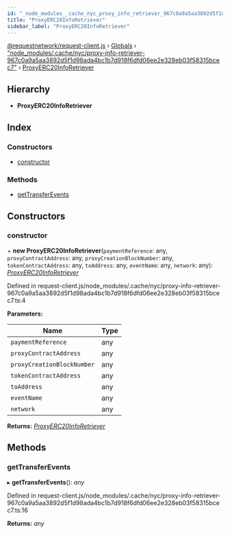 ```yaml
---
id: "_node_modules__cache_nyc_proxy_info_retriever_967c0a9a5aa3892d5f1d98ada4bc1b7d918f6dfd06ee2e328eb03f58315bcec7_.proxyerc20inforetriever"
title: "ProxyERC20InfoRetriever"
sidebar_label: "ProxyERC20InfoRetriever"
---
```


[@requestnetwork/request-client.js](../index.md) › [Globals](../globals.md) › ["node_modules/.cache/nyc/proxy-info-retriever-967c0a9a5aa3892d5f1d98ada4bc1b7d918f6dfd06ee2e328eb03f58315bcec7"](../modules/_node_modules__cache_nyc_proxy_info_retriever_967c0a9a5aa3892d5f1d98ada4bc1b7d918f6dfd06ee2e328eb03f58315bcec7_.md) › [ProxyERC20InfoRetriever](_node_modules__cache_nyc_proxy_info_retriever_967c0a9a5aa3892d5f1d98ada4bc1b7d918f6dfd06ee2e328eb03f58315bcec7_.proxyerc20inforetriever.md)

## Hierarchy

* **ProxyERC20InfoRetriever**

## Index

### Constructors

* [constructor](_node_modules__cache_nyc_proxy_info_retriever_967c0a9a5aa3892d5f1d98ada4bc1b7d918f6dfd06ee2e328eb03f58315bcec7_.proxyerc20inforetriever.md#constructor)

### Methods

* [getTransferEvents](_node_modules__cache_nyc_proxy_info_retriever_967c0a9a5aa3892d5f1d98ada4bc1b7d918f6dfd06ee2e328eb03f58315bcec7_.proxyerc20inforetriever.md#gettransferevents)

## Constructors

###  constructor

\+ **new ProxyERC20InfoRetriever**(`paymentReference`: any, `proxyContractAddress`: any, `proxyCreationBlockNumber`: any, `tokenContractAddress`: any, `toAddress`: any, `eventName`: any, `network`: any): *[ProxyERC20InfoRetriever](_node_modules__cache_nyc_proxy_info_retriever_967c0a9a5aa3892d5f1d98ada4bc1b7d918f6dfd06ee2e328eb03f58315bcec7_.proxyerc20inforetriever.md)*

Defined in request-client.js/node_modules/.cache/nyc/proxy-info-retriever-967c0a9a5aa3892d5f1d98ada4bc1b7d918f6dfd06ee2e328eb03f58315bcec7.ts:4

**Parameters:**

Name | Type |
------ | ------ |
`paymentReference` | any |
`proxyContractAddress` | any |
`proxyCreationBlockNumber` | any |
`tokenContractAddress` | any |
`toAddress` | any |
`eventName` | any |
`network` | any |

**Returns:** *[ProxyERC20InfoRetriever](_node_modules__cache_nyc_proxy_info_retriever_967c0a9a5aa3892d5f1d98ada4bc1b7d918f6dfd06ee2e328eb03f58315bcec7_.proxyerc20inforetriever.md)*

## Methods

###  getTransferEvents

▸ **getTransferEvents**(): *any*

Defined in request-client.js/node_modules/.cache/nyc/proxy-info-retriever-967c0a9a5aa3892d5f1d98ada4bc1b7d918f6dfd06ee2e328eb03f58315bcec7.ts:16

**Returns:** *any*
